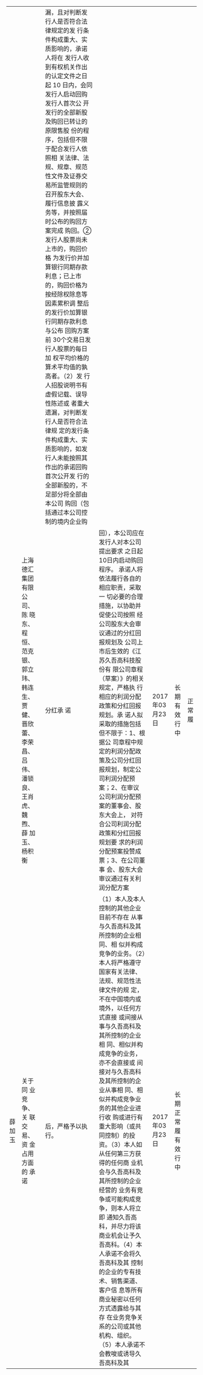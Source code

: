 <html><body><table><tr><td rowspan="2"></td><td></td><td>漏，且对判断发行人是否符合法律规定的发 行条件构成重大、实质影响的，承诺人将在 发行人收到有权机关作出的认定文件之日起 10 日内，会同发行人启动回购发行人首次公 开发行的全部新股及购回已转让的原限售股 份的程序，包括但不限于配合发行人依照相 关法律、法规、规章、规范性文件及证券交 易所监管规则的召开股东大会、履行信息披 露义务等，并按照届时公布的购回方案完成 购回。②发行人股票尚未上市的，购回价格 为发行价并加算银行同期存款利息；已上市 的，购回价格为按经除权除息等因素累积调 整后的发行价加算银行同期存款利息与公布 回购方案前 30个交易日发行人股票的每日加 权平均价格的算术平均值的孰高者。（2）发 行人招股说明书有虚假记载、误导性陈述或 者重大遗漏，对判断发行人是否符合法律规 定的发行条件构成重大、实质影响的，如发 行人未能按照其作出的承诺回购首次公开发 行的全部新股的，不足部分将全部由本公司 购回（包括通过本公司控制的境内企业购</td><td></td><td></td><td></td></tr><tr><td>上海德汇集团 有限公司、陈 晓东、程恒、 范克银、郭立 玮、韩连生、 贾健、晋欣 蕾、李荣 昌、吕伟、 潘锁良、王肖 虎、魏煦、薛 加玉、杨积衡</td><td>分红承 诺</td><td>回），本公司应在发行人对本公司提出要求 之日起10日内启动购回程序。 承诺人将依法履行各自的相应职责，采取一 切必要的合理措施，以协助并促使公司按照 经公司股东大会审议通过的分红回报规划及 公司上市后生效的《江苏久吾高科技股份有 限公司章程（草案）》的相关规定，严格执 行相应的利润分配政策和分红回报规划。承 诺人拟采取的措施包括但不限于：1、根据公 司章程中规定的利润分配政策及公司分红回 报规划，制定公司利润分配预案；2、在审议 公司利润分配预案的董事会、股东大会上， 对符合公司利润分配政策和分红回报规划要 求的利润分配预案投赞成票；3、在公司董事 会、股东大会审议通过有关利润分配方案</td><td>2017 年03 月23 日</td><td>长期 有效 行中</td><td>正常履</td></tr><tr><td>薛加玉</td><td>关于同 业竞 争、关 联交 易、资 金占用 方面的 承诺</td><td>后，严格予以执行。</td><td>（1）本人及本人控制的其他企业目前不存在 从事与久吾高科及其所控制的企业相同、相 似并构成竞争的业务。（2）本人将严格遵守 国家有关法律、法规、规范性法律文件的规 定，不在中国境内或境外，以任何方式直接 或间接从事与久吾高科及其所控制的企业相 同、相似并构成竞争的业务，亦不会直接或 间接对与久吾高科及其所控制的企业从事相 同、相似并构成竞争业务的其他企业进行收 购或进行有重大影响（或共同控制）的投 资。（3）本人如从任何第三方获得的任何商 业机会与久吾高科及其所控制的企业经营的 业务有竞争或可能构成竞争，则本人将立即 通知久吾高科，并尽力将该商业机会让予久 吾高科。（4）本人承诺不会将久吾高科及其 控制的企业的专有技术、销售渠道、客户信 息等所有商业秘密以任何方式透露给与其存 在业务竞争关系的公司或其他机构、组织。 （5）本人承诺不会教唆或诱导久吾高科及其</td><td>2017 年03 月23 日</td><td>长期 正常履 有效 行中</td></tr></table></body></html>  